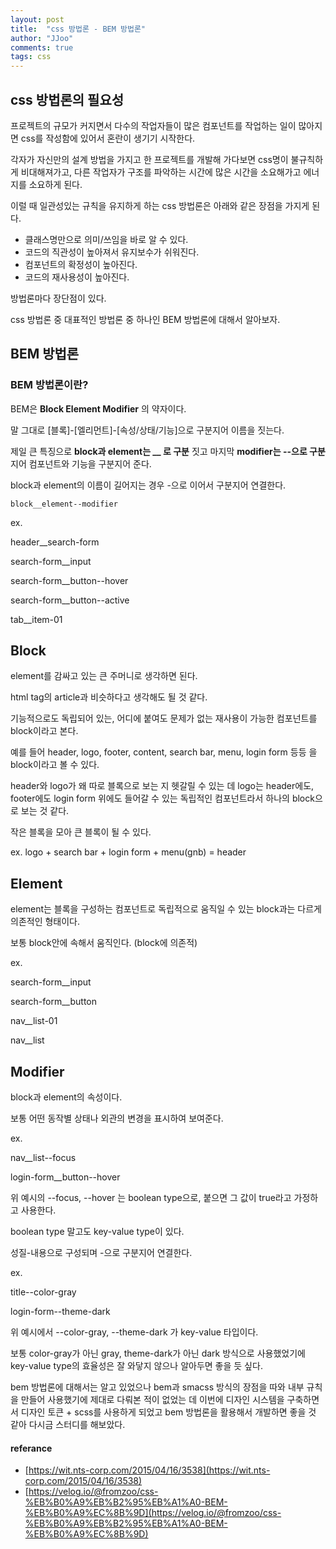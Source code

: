 ```yaml
---
layout: post
title:  "css 방법론 - BEM 방법론"
author: "JJoo"
comments: true
tags: css
---
```



## css 방법론의 필요성 

프로젝트의 규모가 커지면서 다수의 작업자들이 많은 컴포넌트를 작업하는 일이 많아지면 css를 작성함에 있어서 혼란이 생기기 시작한다. 

각자가 자신만의 설계 방법을 가지고 한 프로젝트를 개발해 가다보면 css명이 불규칙하게 비대해져가고, 다른 작업자가 구조를 파악하는 시간에 많은 시간을 소요해가고 에너지를 소요하게 된다. 

이럴 때 일관성있는 규칙을 유지하게 하는 css 방법론은 아래와 같은 장점을 가지게 된다. 

- 클래스명만으로 의미/쓰임을 바로 알 수 있다.
- 코드의 직관성이 높아져서 유지보수가 쉬워진다.
- 컴포넌트의 확정성이 높아진다. 
- 코드의 재사용성이 높아진다.


방법론마다 장단점이 있다. 

css 방법론 중 대표적인 방법론 중 하나인 BEM 방법론에 대해서 알아보자. 



## BEM 방법론 

### BEM 방법론이란?

BEM은 **Block Element Modifier** 의 약자이다. 

말 그대로 [블록]-[엘리먼트]-[속성/상태/기능]으로 구분지어 이름을 짓는다. 

제일 큰 특징으로 **block과 element는 __ 로 구분** 짓고 마지막 **modifier는 --으로 구분**지어 컴포넌트와 기능을 구분지어 준다. 

block과 element의 이름이 길어지는 경우 -으로 이어서 구분지어 연결한다. 

``` block__element--modifier ```


ex. 

header__search-form

search-form__input

search-form__button--hover

search-form__button--active

tab__item-01




## Block 

element를 감싸고 있는 큰 주머니로 생각하면 된다. 

html tag의 article과 비슷하다고 생각해도 될 것 같다. 

기능적으로도 독립되어 있는, 어디에 붙여도 문제가 없는 재사용이 가능한 컴포넌트를 block이라고 본다. 

예를 들어 header, logo, footer, content, search bar, menu, login form 등등 을 block이라고 볼 수 있다. 

header와 logo가 왜 따로 블록으로 보는 지 헷갈릴 수 있는 데 logo는 header에도, footer에도 login form 위에도 들어갈 수 있는 독립적인 컴포넌트라서 하나의 block으로 보는 것 같다. 

작은 블록을 모아 큰 블록이 될 수 있다. 

ex. logo + search bar + login form + menu(gnb) = header 


## Element 

element는 블록을 구성하는 컴포넌트로 독립적으로 움직일 수 있는 block과는 다르게 의존적인 형태이다. 

보통 block안에 속해서 움직인다. (block에 의존적)

ex.

search-form__input

search-form__button 

nav__list-01 

nav__list


## Modifier 

block과 element의 속성이다.

보통 어떤 동작별 상태나 외관의 변경을 표시하여 보여준다. 

ex. 

nav__list--focus 

login-form__button--hover

위 예시의 --focus, --hover 는 boolean type으로, 붙으면 그 값이 true라고 가정하고 사용한다. 

boolean type 말고도 key-value type이 있다. 

성질-내용으로 구성되며 -으로 구분지어 연결한다. 

ex. 

title--color-gray 

login-form--theme-dark 

위 예시에서 --color-gray, --theme-dark 가 key-value 타입이다. 

보통 color-gray가 아닌 gray, theme-dark가 아닌 dark 방식으로 사용했었기에 key-value type의 효율성은 잘 와닿지 않으나 알아두면 좋을 듯 싶다. 


bem 방법론에 대해서는 알고 있었으나 bem과 smacss 방식의 장점을 따와 내부 규칙을 만들어 사용했기에 제대로 다뤄본 적이 없었는 데 
이번에 디자인 시스템을 구축하면서 디자인 토큰 + scss를 사용하게 되었고 bem 방법론을 활용해서 개발하면 좋을 것 같아 다시금 스터디를 해보았다. 




#### referance 

- [https://wit.nts-corp.com/2015/04/16/3538](https://wit.nts-corp.com/2015/04/16/3538)
- [https://velog.io/@fromzoo/css-%EB%B0%A9%EB%B2%95%EB%A1%A0-BEM-%EB%B0%A9%EC%8B%9D](https://velog.io/@fromzoo/css-%EB%B0%A9%EB%B2%95%EB%A1%A0-BEM-%EB%B0%A9%EC%8B%9D)






















